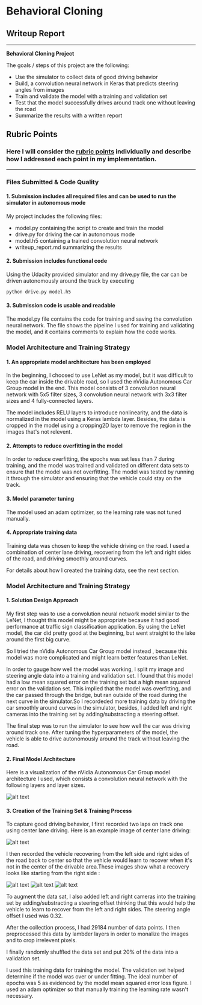 # **Behavioral Cloning** 

## Writeup Report


---

**Behavioral Cloning Project**

The goals / steps of this project are the following:
* Use the simulator to collect data of good driving behavior
* Build, a convolution neural network in Keras that predicts steering angles from images
* Train and validate the model with a training and validation set
* Test that the model successfully drives around track one without leaving the road
* Summarize the results with a written report


[//]: # (Image References)

[image1]: ./examples/model_visualization.jpg "Model Visualization"
[image2]: ./examples/center_2018_03_28_21_40_10_134.jpg "Center image"
[image3]: ./examples/center_2018_03_28_21_43_53_108.jpg "Recovery Image"
[image4]: ./examples/center_2018_03_28_21_43_55_377.jpg "Recovery Image"
[image5]: ./examples/center_2018_03_28_21_43_56_010.jpg "Recovery Image"
[image6]: ./examples/placeholder_small.png "Normal Image"
[image7]: ./examples/placeholder_small.png "Flipped Image"

## Rubric Points
### Here I will consider the [rubric points](https://review.udacity.com/#!/rubrics/432/view) individually and describe how I addressed each point in my implementation.  

---
### Files Submitted & Code Quality

#### 1. Submission includes all required files and can be used to run the simulator in autonomous mode

My project includes the following files:
* model.py containing the script to create and train the model
* drive.py for driving the car in autonomous mode
* model.h5 containing a trained convolution neural network 
* writeup_report.md summarizing the results

#### 2. Submission includes functional code
Using the Udacity provided simulator and my drive.py file, the car can be driven autonomously around the track by executing 
```sh
python drive.py model.h5
```

#### 3. Submission code is usable and readable

The model.py file contains the code for training and saving the convolution neural network. The file shows the pipeline I used for training and validating the model, and it contains comments to explain how the code works.

### Model Architecture and Training Strategy

#### 1. An appropriate model architecture has been employed

In the beginning, I choosed to use LeNet as my model, but it was difficult to keep the car inside the drivable road, so I used the nVidia Autonomous Car Group model in the end. This model consists of 3 convolution neural network with 5x5 filter sizes, 3 convolution neural network with 3x3 filter sizes and 4 fully-connected layers. 

The model includes RELU layers to introduce nonlinearity, and the data is normalized in the model using a Keras lambda layer. Besides, the data is cropped in the model using a cropping2D layer to remove the region in the images that's not relevent. 

#### 2. Attempts to reduce overfitting in the model

In order to reduce overfitting, the epochs was set less than 7 during training, and the model was trained and validated on different data sets to ensure that the model was not overfitting. The model was tested by running it through the simulator and ensuring that the vehicle could stay on the track.

#### 3. Model parameter tuning

The model used an adam optimizer, so the learning rate was not tuned manually. 

#### 4. Appropriate training data

Training data was chosen to keep the vehicle driving on the road. I used a combination of center lane driving, recovering from the left and right sides of the road, and driving smoothly around curves.

For details about how I created the training data, see the next section. 

### Model Architecture and Training Strategy

#### 1. Solution Design Approach

My first step was to use a convolution neural network model similar to the LeNet, I thought this model might be appropriate because it had good performance at traffic sign classification application. By using the LeNet model, the car did pretty good at the beginning, but went straight to the lake around the first big curve.

So I tried the nVidia Autonomous Car Group model instead , because this model was more complicated and might learn better features than LeNet. 

In order to gauge how well the model was working, I split my image and steering angle data into a training and validation set. I found that this model had a low mean squared error on the training set but a high mean squared error on the validation set. This implied that the model was overfitting, and the car passed through the bridge, but ran outside of the road during the next curve in the simulator.So I recordeded more training data by driving the car smoothly around curves in the simulator, besides, I added left and right cameras into the training set by adding/substracting a steering offset. 

The final step was to run the simulator to see how well the car was driving around track one. After tuning the hyperparameters of the model, the vehicle is able to drive autonomously around the track without leaving the road.

#### 2. Final Model Architecture

Here is a visualization of the nVidia Autonomous Car Group model architecture I used, which consists a convolution neural network with the following layers and layer sizes.

![alt text][image1]

#### 3. Creation of the Training Set & Training Process

To capture good driving behavior, I first recorded two laps on track one using center lane driving. Here is an example image of center lane driving:

![alt text][image2]

I then recorded the vehicle recovering from the left side and right sides of the road back to center so that the vehicle would learn to recover when it's not in the center of the drivable area.These images show what a recovery looks like starting from the right side :

![alt text][image3]
![alt text][image4]
![alt text][image5]


To augment the data sat, I also added left and right cameras into the training set by adding/substracting a steering offset thinking that this would help the vehicle to learn to recover from the left and right sides. The steering angle offset I used was 0.32.

After the collection process, I had 29184 number of data points. I then preprocessed this data by lambder layers in order to monalize the images and to crop irrelevent pixels.

I finally randomly shuffled the data set and put 20% of the data into a validation set. 

I used this training data for training the model. The validation set helped determine if the model was over or under fitting. The ideal number of epochs was 5 as evidenced by the model mean squared error loss figure. I used an adam optimizer so that manually training the learning rate wasn't necessary.
